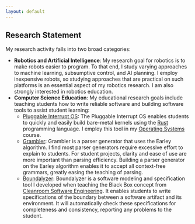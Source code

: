 ```yaml
---
layout: default
---
```


## Research Statement

My research activity falls into two broad categories:
* **Robotics and Artificial Intelligence**: My research goal for robotics is to make robots easier to program. To that end, I study varying approaches to machine learning, subsumptive control, and AI planning. I employ inexpensive robots, so studying approaches that are practical on such platforms is an essential aspect of my robotics research. I am also strongly interested in robotics education.
* **Computer Science Education**: My educational research goals include teaching students how to write reliable software and building software tools to assist student learning:
  * [Pluggable Interrupt OS](https://github.com/gjf2a/pluggable_interrupt_os): The Pluggable Interrupt OS enables students to quickly and easily build bare-metal kernels using the [Rust](https://www.rust-lang.org) programming language. I employ this tool in my [Operating Systems](https://hendrix-cs.github.io/csci320/) course.
  * [Grambler](https://github.com/gjf2a/grambler): Grambler is a parser generator that uses the Earley algorithm. I find most parser generators require excessive effort to explain to students. For student projects, clarity and ease of use are more important than parsing efficiency. Building a parser generator on the Earley algorithm enables it to accept all context-free grammars, greatly easing the teaching of parsing.
  * [Boundalyzer](https://github.com/gjf2a/boundalyzer): Boundalyzer is a software modeling and specification tool I developed when teaching the Black Box concept from [Cleanroom Software Engineering](https://www.amazon.com/Cleanroom-Software-Engineering-Technology-Process/dp/B000REU39C/ref=sr_1_1?crid=34RP6LQST41QO&keywords=cleanroom+software+engineering+technology+and+process&qid=1662346689&s=books&sprefix=cleanroom+software+engineering+technology+and+process%2Cstripbooks%2C124&sr=1-1). It enables students to write specifications of the boundary between a software artifact and its environment. It will automatically check these specifications for completeness and consistency, reporting any problems to the student.
